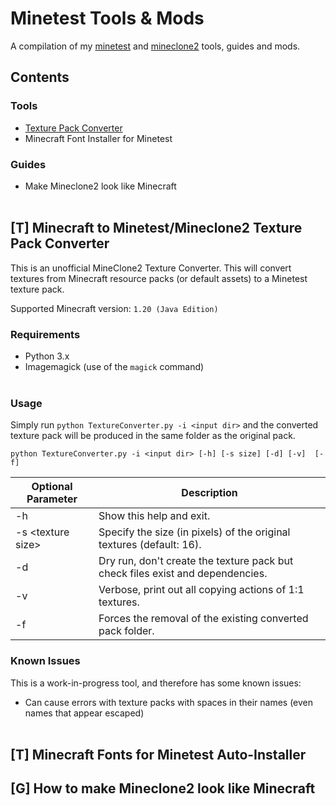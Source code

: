 # Minetest Tools & Mods
A compilation of my [minetest](https://github.com/minetest/minetest) and [mineclone2](https://git.minetest.land/MineClone2/MineClone2) tools, guides and mods.
## Contents
### Tools
 - [Texture Pack Converter](#t-minecraft-to-minetestmineclone2-texture-pack-converter)
 - Minecraft Font Installer for Minetest
### Guides
 - Make Mineclone2 look like Minecraft
<br><br>

## [T] Minecraft to Minetest/Mineclone2 Texture Pack Converter
This is an unofficial MineClone2 Texture Converter. This will convert textures from Minecraft resource packs (or default assets) to a Minetest texture pack.

Supported Minecraft version: `1.20 (Java Edition)`
### Requirements
- Python 3.x
- Imagemagick (use of the `magick` command)
<br><br>

### Usage
Simply run `python TextureConverter.py -i <input dir>` and the converted texture pack will be produced in the same folder as the original pack.

`python TextureConverter.py -i <input dir> [-h] [-s size] [-d] [-v]  [-f]`

|Optional Parameter|Description|
|--|--|
|-h|Show this help and exit.|
|-s \<texture size>|Specify the size (in pixels) of the original textures (default: 16).|
|-d|Dry run, don't create the texture pack but check files exist and dependencies.|
|-v|Verbose, print out all copying actions of 1:1 textures.|
|-f|Forces the removal of the existing converted pack folder.|

### Known Issues
This is a work-in-progress tool, and therefore has some known issues:
- Can cause errors with texture packs with spaces in their names (even names that appear escaped)
<br><br>

## [T] Minecraft Fonts for Minetest Auto-Installer

## [G] How to make Mineclone2 look like Minecraft